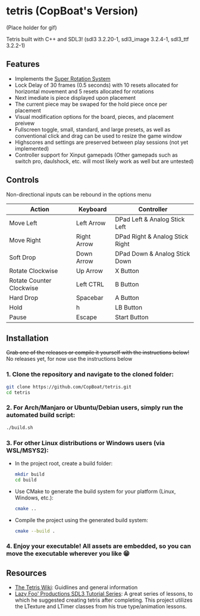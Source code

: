 # tetris (CopBoat's Version)
(Place holder for gif)

Tetris built with C++ and SDL3! (sdl3 3.2.20-1, sdl3_image 3.2.4-1, sdl3_ttf 3.2.2-1)

## Features
- Implements the [Super Rotation System](https://tetris.wiki/Super_Rotation_System)
- Lock Delay of 30 frames (0.5 seconds) with 10 resets allocated for horizontal movement and 5 resets allocated for rotations
- Next imediate is piece displayed upon placement
- The current piece may be swaped for the hold piece once per placement
- Visual modification options for the board, pieces, and placement preivew
- Fullscreen toggle, small, standard, and large presets, as well as conventional click and drag can be used to resize the game window 
- Highscores and settings are preserved between play sessions (not yet implemented)
- Controller support for Xinput gamepads
  (Other gamepads such as switch pro, daulshock, etc. will most likely work as well but are untested)

## Controls
Non-directional inputs can be rebound in the options menu

| Action | Keyboard | Controller |
| ------ | -------- | ---------- |
| Move Left | Left Arrow | DPad Left & Analog Stick Left|
| Move Right | Right Arrow | DPad Right & Analog Stick Right |
| Soft Drop | Down Arrow | DPad Down & Analog Stick Down |
| Rotate Clockwise | Up Arrow | X Button |
| Rotate Counter Clockwise | Left  CTRL | B Button |
| Hard Drop | Spacebar | A Button |
| Hold | h | LB Button |
| Pause | Escape | Start Button |

## Installation
~~Grab one of the releases or compile it yourself with the instructions below!~~
No releases yet, for now use the instructions below
### 1. Clone the repository and navigate to the cloned folder:
```bash
git clone https://github.com/CopBoat/tetris.git
cd tetris
```

### 2. **For Arch/Manjaro or Ubuntu/Debian users**, simply run the automated build script:
```bash
./build.sh
```
### 3. **For other Linux distributions or Windows users** (via WSL/MSYS2):
- In the project root, create a build folder:
  ```bash
  mkdir build
  cd build
  ```

- Use CMake to generate the build system for your platform (Linux, Windows, etc.):
  ```bash
  cmake ..
   ```
- Compile the project using the generated build system:
  ```bash
  cmake --build .
  ```

### 4. Enjoy your executable! All assets are embedded, so you can move the executable wherever you like 😁

## Resources
- [The Tetris Wiki](https://tetris.wiki/Tetris.wiki): Guidlines and general information
- [Lazy Foo' Productions SDL3 Tutorial Series](https://lazyfoo.net/tutorials/SDL3/index.php): A great series of lessons, to which he suggested creating tetris after completing. This project utilizes the LTexture and LTimer classes from his true type/animation lessons.